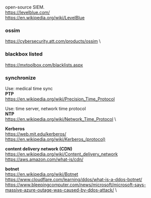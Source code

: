 open-source SIEM. \
https://levelblue.com/ \
https://en.wikipedia.org/wiki/LevelBlue
### ossim
https://cybersecurity.att.com/products/ossim \

### blackbox listed
https://mxtoolbox.com/blacklists.aspx

### synchronize 
Use: medical time sync \
__PTP__ \
https://en.wikipedia.org/wiki/Precision_Time_Protocol

Use: time server, network time protocol \
__NTP__ \
https://en.wikipedia.org/wiki/Network_Time_Protocol \

__Kerberos__ \
https://web.mit.edu/kerberos/ \
https://en.wikipedia.org/wiki/Kerberos_(protocol)

__content delivery network (CDN)__ \
https://en.wikipedia.org/wiki/Content_delivery_network \
https://aws.amazon.com/what-is/cdn/ 

__botnet__ \
https://en.wikipedia.org/wiki/Botnet \
https://www.cloudflare.com/learning/ddos/what-is-a-ddos-botnet/ \
https://www.bleepingcomputer.com/news/microsoft/microsoft-says-massive-azure-outage-was-caused-by-ddos-attack/ \




















